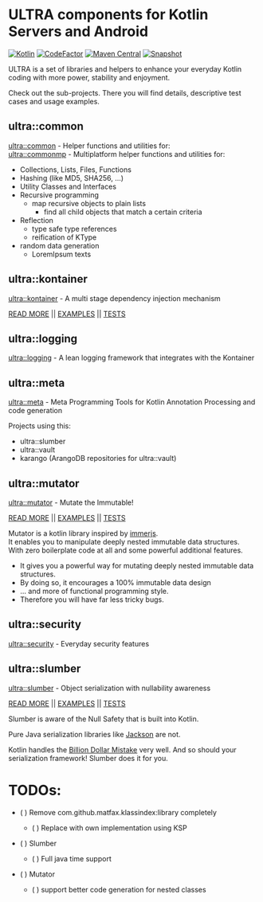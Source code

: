 # ULTRA components for Kotlin Servers and Android

[![Kotlin](https://img.shields.io/badge/Kotlin-1.9.21-success.svg)](https://kotlinlang.org/docs/releases.html)
[![CodeFactor](https://www.codefactor.io/repository/github/peekandpoke/ultra/badge)](https://www.codefactor.io/repository/github/peekandpoke/ultra)
[![Maven Central](https://shields.io/maven-central/v/io.peekandpoke.ultra/commonmp)](https://search.maven.org/search?q=io.peekandpoke.ultra)
[![Snapshot](https://shields.io/nexus/s/io.peekandpoke.ultra/commonmp?server=https%3A%2F%2Fs01.oss.sonatype.org)](https://s01.oss.sonatype.org/content/repositories/snapshots/io/peekandpoke/ultra/)

ULTRA is a set of libraries and helpers to enhance your everyday Kotlin coding with more power, stability and enjoyment.

Check out the sub-projects. There you will find details, descriptive test cases and usage examples.

## ultra::common

[ultra::common](common/README.MD) - Helper functions and utilities for:  
[ultra::commonmp](commonmp/README.MD) - Multiplatform helper functions and utilities for:

- Collections, Lists, Files, Functions
- Hashing (like MD5, SHA256, ...)
- Utility Classes and Interfaces
- Recursive programming
  - map recursive objects to plain lists
    - find all child objects that match a certain criteria   
- Reflection
    - type safe type references
    - reification of KType
- random data generation
    - LoremIpsum texts 

## ultra::kontainer

[ultra::kontainer](kontainer/README.MD) - A multi stage dependency injection mechanism

[READ MORE](kontainer/README.MD) ||
[EXAMPLES](kontainer/docs/ultra::docs/index.md) ||
[TESTS](kontainer/src/test/kotlin)

## ultra::logging

[ultra::logging](logging/README.MD) - A lean logging framework that integrates with the Kontainer

## ultra::meta

[ultra::meta](meta/README.MD) - Meta Programming Tools for Kotlin Annotation Processing and code generation

Projects using this:

- ultra::slumber
- ultra::vault
- karango (ArangoDB repositories for ultra::vault)

## ultra::mutator

[ultra::mutator](mutator/README.MD) - Mutate the Immutable!

[READ MORE](mutator/README.MD) ||
[EXAMPLES](mutator/docs/ultra::docs/index.md) ||
[TESTS](mutator/src/test/kotlin)

Mutator is a kotlin library inspired by [immerjs](https://github.com/immerjs/immer).  
It enables you to manipulate deeply nested immutable data structures.  
With zero boilerplate code at all and some powerful additional features.

- It gives you a powerful way for mutating deeply nested immutable data structures.
- By doing so, it encourages a 100% immutable data design
- ... and more of functional programming style.
- Therefore you will have far less tricky bugs.

## ultra::security

[ultra::security](security/README.MD) - Everyday security features

## ultra::slumber

[ultra::slumber](slumber/README.MD) - Object serialization with nullability awareness

[READ MORE](slumber/README.MD) ||
[EXAMPLES](mutator/docs/ultra::docs/index.md) ||
[TESTS](mutator/src/test/kotlin)

Slumber is aware of the Null Safety that is built into Kotlin.

Pure Java serialization libraries like [Jackson](https://github.com/FasterXML/jackson) are not.

Kotlin handles the [Billion Dollar Mistake](https://en.wikipedia.org/wiki/Tony_Hoare#Apologies_and_retractions)
very well. And so should your serialization framework! Slumber does it for you.

# TODOs:

- ( ) Remove com.github.matfax.klassindex:library completely
  - ( ) Replace with own implementation using KSP

- ( ) Slumber
  - ( ) Full java time support

- ( ) Mutator
  - ( ) support better code generation for nested classes
  
